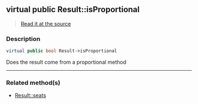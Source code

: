 ## virtual public Result::isProportional

> [Read it at the source](https://github.com/julien-boudry/Condorcet/blob/master/src/Result.php#L26)

### Description    

```php
virtual public bool Result->isProportional 
```

Does the result come from a proportional method
    
---------------------------------------

### Related method(s)      

* [Result::seats](/Docs/ApiReferences/Result%20Class/public%20Result--seats.md)    
